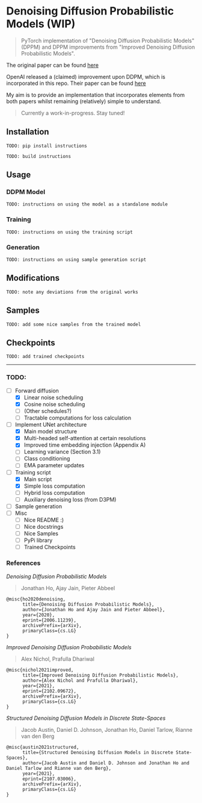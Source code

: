 # Denoising Diffusion Probabilistic Models (WIP)
> PyTorch implementation of "Denoising Diffusion Probabilistic Models" (DPPM)
> and DPPM improvements from "Improved Denoising Diffusion Probabilistic
> Models".

The original paper can be found [here](https://arxiv.org/abs/2006.11239)

OpenAI released a (claimed) improvement upon DDPM, which is incorporated in
this repo. Their paper can be found [here](https://arxiv.org/abs/2102.09672)

My aim is to provide an implementation that incorporates elements from both
papers whilst remaining (relatively) simple to understand.

> Currently a work-in-progress. Stay tuned!

## Installation
`TODO: pip install instructions`

`TODO: build instructions`

## Usage

### DDPM Model
`TODO: instructions on using the model as a standalone module`

### Training
`TODO: instructions on using the training script`

### Generation
`TODO: instructions on using sample generation script`

## Modifications
`TODO: note any deviations from the original works`

## Samples
`TODO: add some nice samples from the trained model`

## Checkpoints
`TODO: add trained checkpoints`

---

### TODO:
- [ ] Forward diffusion
    - [X] Linear noise scheduling
    - [X] Cosine noise scheduling
    - [ ] (Other schedules?)
    - [ ] Tractable computations for loss calculation
- [ ] Implement UNet architecture
    - [X] Main model structure
    - [X] Multi-headed self-attention at certain resolutions
    - [X] Improved time embedding injection (Appendix A)
    - [ ] Learning variance (Section 3.1)
    - [ ] Class conditioning
    - [ ] EMA parameter updates
- [ ] Training script
    - [X] Main script
    - [X] Simple loss computation
    - [ ] Hybrid loss computation
    - [ ] Auxiliary denoising loss (from D3PM)
- [ ] Sample generation
- [ ] Misc
    - [ ] Nice README :)
    - [ ] Nice docstrings
    - [ ] Nice Samples
    - [ ] PyPi library
    - [ ] Trained Checkpoints

### References

*Denoising Diffusion Probabilistic Models*
> Jonathan Ho, Ajay Jain, Pieter Abbeel

```
@misc{ho2020denoising,
      title={Denoising Diffusion Probabilistic Models}, 
      author={Jonathan Ho and Ajay Jain and Pieter Abbeel},
      year={2020},
      eprint={2006.11239},
      archivePrefix={arXiv},
      primaryClass={cs.LG}
}
```

*Improved Denoising Diffusion Probabilistic Models*
> Alex Nichol, Prafulla Dhariwal

```
@misc{nichol2021improved,
      title={Improved Denoising Diffusion Probabilistic Models}, 
      author={Alex Nichol and Prafulla Dhariwal},
      year={2021},
      eprint={2102.09672},
      archivePrefix={arXiv},
      primaryClass={cs.LG}
}
```

*Structured Denoising Diffusion Models in Discrete State-Spaces*
> Jacob Austin, Daniel D. Johnson, Jonathan Ho, Daniel Tarlow, Rianne van den Berg

```
@misc{austin2021structured,
      title={Structured Denoising Diffusion Models in Discrete State-Spaces}, 
      author={Jacob Austin and Daniel D. Johnson and Jonathan Ho and Daniel Tarlow and Rianne van den Berg},
      year={2021},
      eprint={2107.03006},
      archivePrefix={arXiv},
      primaryClass={cs.LG}
}
```
